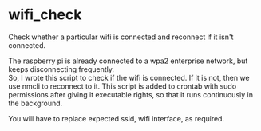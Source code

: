 # wifi_check
Check whether a particular wifi is connected and reconnect if it isn't connected.  

The raspberry pi is already connected to a wpa2 enterprise network, but keeps disconnecting frequently.  
So, I wrote this script to check if the wifi is connected. If it is not, then we use nmcli to reconnect to it. 
This script is added to crontab with sudo permissions after giving it executable rights, so that it runs continuously in the background.  

You will have to replace expected ssid, wifi interface, as required.
